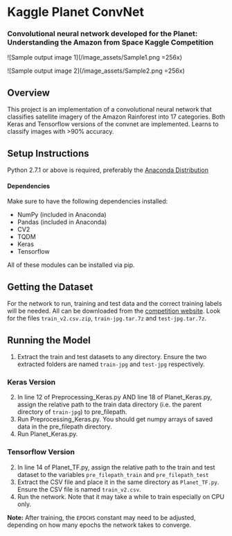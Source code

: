 # Kaggle Planet ConvNet
### Convolutional neural network developed for the Planet: Understanding the Amazon from Space Kaggle Competition

![Sample output image 1](/image_assets/Sample1.png =256x)

![Sample output image 2](/image_assets/Sample2.png =256x)

## Overview
This project is an implementation of a convolutional neural network that classifies satellite imagery of the Amazon Rainforest into 17 categories. Both Keras and Tensorflow versions of the convnet are implemented. Learns to classify images with >90% accuracy. 

## Setup Instructions
Python 2.7.1 or above is required, preferably the [Anaconda Distribution](https://www.continuum.io/downloads "Download Anaconda")

#### Dependencies
Make sure to have the following dependencies installed:
* NumPy (included in Anaconda)
* Pandas (included in Anaconda)
* CV2
* TQDM
* Keras
* Tensorflow

All of these modules can be installed via pip.

## Getting the Dataset
For the network to run, training and test data and the correct training labels will be needed. All can be downloaded from the [competition website](https://www.kaggle.com/c/planet-understanding-the-amazon-from-space "Planet: Understanding the Amazon from Space"). Look for the files `train_v2.csv.zip`, `train-jpg.tar.7z` and `test-jpg.tar.7z`.

## Running the Model
1. Extract the train and test datasets to any directory. Ensure the two extracted folders are named `train-jpg` and `test-jpg` respectively. 

### Keras Version
2. In line 12 of Preprocessing_Keras.py AND line 18 of Planet_Keras.py, assign the relative path to the train data directory (i.e. the parent directory of `train-jpg`) to pre_filepath.
3. Run Preprocessing_Keras.py. You should get numpy arrays of saved data in the pre_filepath directory. 
4. Run Planet_Keras.py.

### Tensorflow Version
2. In line 14 of Planet_TF.py, assign the relative path to the train and test dataset to the variables `pre_filepath_train` and `pre_filepath_test`
3. Extract the CSV file and place it in the same directory as `Planet_TF.py`. Ensure the CSV file is named `train_v2.csv`.
4. Run the network. Note that it may take a while to train especially on CPU only.

**Note:** After training, the `EPOCHS` constant may need to be adjusted, depending on how many epochs the network takes to converge. 
